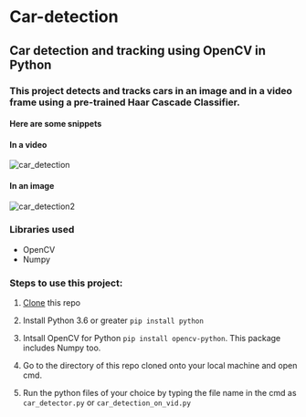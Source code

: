 # Car-detection
## Car detection and tracking using OpenCV in Python

### This project detects and tracks cars in an image and in a video frame using a pre-trained Haar Cascade Classifier.    
#### Here are some snippets

#### In a video
![car_detection](https://user-images.githubusercontent.com/61016383/93662484-11391b80-fa7e-11ea-8c59-5fbff2cae30f.gif)

#### In an image
![car_detection2](https://user-images.githubusercontent.com/61016383/93662500-3463cb00-fa7e-11ea-81d6-f5a56627bf02.jpg)

### Libraries used
  - OpenCV
  - Numpy
  
 ### Steps to use this project:
 1. [Clone](https://docs.github.com/en/github/creating-cloning-and-archiving-repositories/cloning-a-repository) this repo
 
 2. Install Python 3.6 or greater `pip install python`
 
 3. Intsall OpenCV for Python `pip install opencv-python`. This package includes Numpy too.
 
 4. Go to the directory of this repo cloned onto your local machine and open cmd.
 
 5. Run the python files of your choice by typing the file name in the cmd as `car_detector.py` or `car_detection_on_vid.py`
